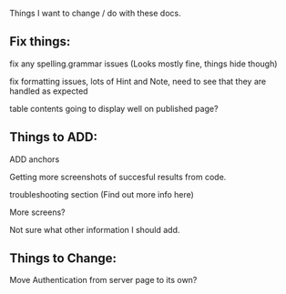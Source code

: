 Things I want to change / do with these docs.

## Fix things:

fix any spelling.grammar issues (Looks mostly fine, things hide though)

fix formatting issues, lots of Hint and Note, need to see that they are handled as expected

table contents going to display well on published page?


## Things to ADD:

ADD anchors

Getting more screenshots of succesful results from code.

troubleshooting section (Find out more info here)

More screens?

Not sure what other information I should add.

## Things to Change:

Move Authentication from server page to its own?



